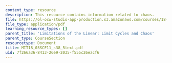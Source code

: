 ```yaml
---
content_type: resource
description: This resource contains information related to chaos.
file: https://ol-ocw-studio-app-production.s3.amazonaws.com/courses/18-03sc-differential-equations-fall-2011/7f266a36841326e92035f555c26eacf6_MIT18_03SCF11_s38_5text.pdf
file_type: application/pdf
learning_resource_types: []
parent_title: 'Limitations of the Linear: Limit Cycles and Chaos'
parent_type: CourseSection
resourcetype: Document
title: MIT18_03SCF11_s38_5text.pdf
uid: 7f266a36-8413-26e9-2035-f555c26eacf6
---
```

